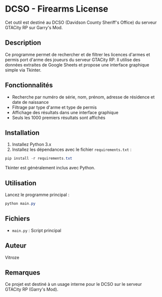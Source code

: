 # DCSO - Firearms License

Cet outil est destiné au DCSO (Davidson County Sheriff's Office) du serveur GTACity RP sur Garry's Mod.

## Description

Ce programme permet de rechercher et de filtrer les licences d'armes et permis port d'arme des joueurs du serveur GTACity RP. Il utilise des données extraites de Google Sheets et propose une interface graphique simple via Tkinter.

## Fonctionnalités

- Recherche par numéro de série, nom, prénom, adresse de résidence et date de naissance
- Filtrage par type d'arme et type de permis
- Affichage des résultats dans une interface graphique
- Seuls les 1000 premiers résultats sont affichés

## Installation

1. Installez Python 3.x
2. Installez les dépendances avec le fichier `requirements.txt` :

```powershell
pip install -r requirements.txt
```

Tkinter est généralement inclus avec Python.

## Utilisation

Lancez le programme principal :

```powershell
python main.py
```

## Fichiers

- `main.py` : Script principal

## Auteur

Vitroze

## Remarques

Ce projet est destiné à un usage interne pour le DCSO sur le serveur GTACity RP (Garry's Mod).

